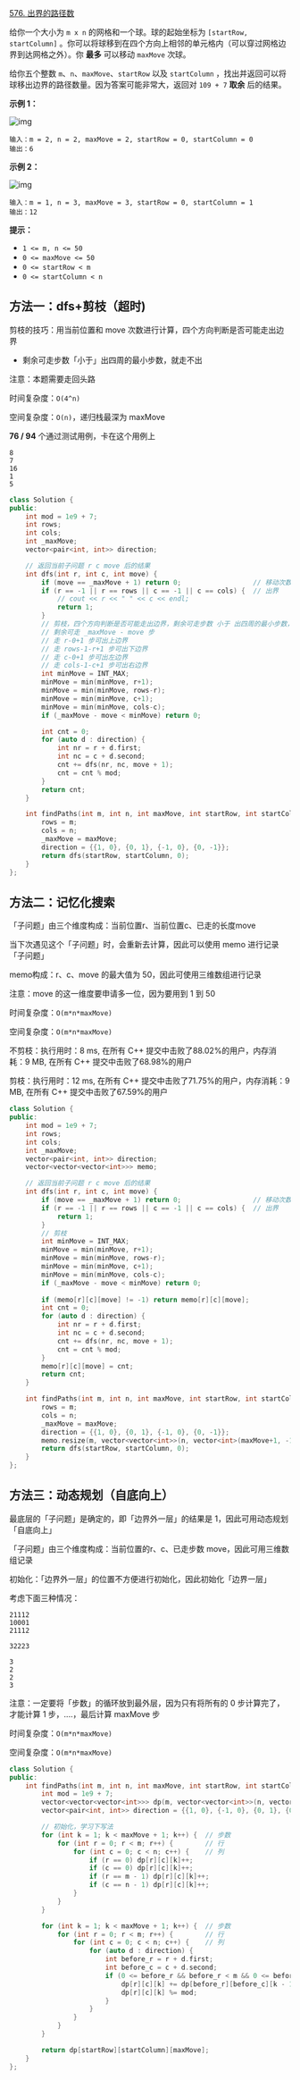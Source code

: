 [576. 出界的路径数](https://leetcode-cn.com/problems/out-of-boundary-paths/)

给你一个大小为 `m x n` 的网格和一个球。球的起始坐标为 `[startRow, startColumn]` 。你可以将球移到在四个方向上相邻的单元格内（可以穿过网格边界到达网格之外）。你 **最多** 可以移动 `maxMove` 次球。

给你五个整数 `m`、`n`、`maxMove`、`startRow` 以及 `startColumn` ，找出并返回可以将球移出边界的路径数量。因为答案可能非常大，返回对 `109 + 7` **取余** 后的结果。

**示例 1：**

![img](https://assets.leetcode.com/uploads/2021/04/28/out_of_boundary_paths_1.png)

```
输入：m = 2, n = 2, maxMove = 2, startRow = 0, startColumn = 0
输出：6
```

**示例 2：**

![img](https://assets.leetcode.com/uploads/2021/04/28/out_of_boundary_paths_2.png)

```
输入：m = 1, n = 3, maxMove = 3, startRow = 0, startColumn = 1
输出：12
```

**提示：**

- `1 <= m, n <= 50`
- `0 <= maxMove <= 50`
- `0 <= startRow < m`
- `0 <= startColumn < n`

## 方法一：dfs+剪枝（超时)

剪枝的技巧：用当前位置和 move 次数进行计算，四个方向判断是否可能走出边界

- 剩余可走步数「小于」出四周的最小步数，就走不出

注意：本题需要走回头路

时间复杂度：`O(4^n)`

空间复杂度：`O(n)`，递归栈最深为 maxMove

**76 / 94** 个通过测试用例，卡在这个用例上

```
8
7
16
1
5
```

```c++
class Solution {
public:
    int mod = 1e9 + 7;
    int rows;
    int cols;
    int _maxMove;
    vector<pair<int, int>> direction;

    // 返回当前子问题 r c move 后的结果
    int dfs(int r, int c, int move) {
        if (move == _maxMove + 1) return 0;                  // 移动次数耗尽
        if (r == -1 || r == rows || c == -1 || c == cols) {  // 出界
            // cout << r << " " << c << endl;
            return 1;
        }
        // 剪枝，四个方向判断是否可能走出边界，剩余可走步数 小于 出四周的最小步数，就走不出
        // 剩余可走 _maxMove - move 步
        // 走 r-0+1 步可出上边界
        // 走 rows-1-r+1 步可出下边界
        // 走 c-0+1 步可出左边界
        // 走 cols-1-c+1 步可出右边界
        int minMove = INT_MAX;
        minMove = min(minMove, r+1);
        minMove = min(minMove, rows-r);
        minMove = min(minMove, c+1);
        minMove = min(minMove, cols-c);
        if (_maxMove - move < minMove) return 0;

        int cnt = 0;
        for (auto d : direction) {
            int nr = r + d.first;
            int nc = c + d.second;
            cnt += dfs(nr, nc, move + 1);
            cnt = cnt % mod;
        }
        return cnt;
    }

    int findPaths(int m, int n, int maxMove, int startRow, int startColumn) {
        rows = m;
        cols = n;
        _maxMove = maxMove;
        direction = {{1, 0}, {0, 1}, {-1, 0}, {0, -1}};
        return dfs(startRow, startColumn, 0);
    }
};
```

## 方法二：记忆化搜索

「子问题」由三个维度构成：当前位置r、当前位置c、已走的长度move

当下次遇见这个「子问题」时，会重新去计算，因此可以使用 memo 进行记录「子问题」

memo构成：r、c、move 的最大值为 50，因此可使用三维数组进行记录

注意：move 的这一维度要申请多一位，因为要用到 1 到 50

时间复杂度：`O(m*n*maxMove)`

空间复杂度：`O(m*n*maxMove)`

不剪枝：执行用时：8 ms, 在所有 C++ 提交中击败了88.02%的用户，内存消耗：9 MB, 在所有 C++ 提交中击败了68.98%的用户

剪枝：执行用时：12 ms, 在所有 C++ 提交中击败了71.75%的用户，内存消耗：9 MB, 在所有 C++ 提交中击败了67.59%的用户

```c++
class Solution {
public:
    int mod = 1e9 + 7;
    int rows;
    int cols;
    int _maxMove;
    vector<pair<int, int>> direction;
    vector<vector<vector<int>>> memo;

    // 返回当前子问题 r c move 后的结果
    int dfs(int r, int c, int move) {
        if (move == _maxMove + 1) return 0;                  // 移动次数耗尽
        if (r == -1 || r == rows || c == -1 || c == cols) {  // 出界
            return 1;
        }
        // 剪枝
        int minMove = INT_MAX;
        minMove = min(minMove, r+1);
        minMove = min(minMove, rows-r);
        minMove = min(minMove, c+1);
        minMove = min(minMove, cols-c);
        if (_maxMove - move < minMove) return 0;
        
        if (memo[r][c][move] != -1) return memo[r][c][move];
        int cnt = 0;
        for (auto d : direction) {
            int nr = r + d.first;
            int nc = c + d.second;
            cnt += dfs(nr, nc, move + 1);
            cnt = cnt % mod;
        }
        memo[r][c][move] = cnt;
        return cnt;
    }

    int findPaths(int m, int n, int maxMove, int startRow, int startColumn) {
        rows = m;
        cols = n;
        _maxMove = maxMove;
        direction = {{1, 0}, {0, 1}, {-1, 0}, {0, -1}};
        memo.resize(m, vector<vector<int>>(n, vector<int>(maxMove+1, -1)));
        return dfs(startRow, startColumn, 0);
    }
};
```

## 方法三：动态规划（自底向上）

最底层的「子问题」是确定的，即「边界外一层」的结果是 1，因此可用动态规划「自底向上」

「子问题」由三个维度构成：当前位置的r、c、已走步数 move，因此可用三维数组记录

初始化：「边界外一层」的位置不方便进行初始化，因此初始化「边界一层」

考虑下面三种情况：

```
21112
10001
21112

32223

3
2
2
3
```

注意：一定要将「步数」的循环放到最外层，因为只有将所有的 0 步计算完了，才能计算 1 步，....，最后计算 maxMove 步

时间复杂度：`O(m*n*maxMove)`

空间复杂度：`O(m*n*maxMove)`

```c++
class Solution {
public:
    int findPaths(int m, int n, int maxMove, int startRow, int startColumn) {
        int mod = 1e9 + 7;
        vector<vector<vector<int>>> dp(m, vector<vector<int>>(n, vector<int>(maxMove + 1, 0)));
        vector<pair<int, int>> direction = {{1, 0}, {-1, 0}, {0, 1}, {0, -1}};

        // 初始化，学习下写法
        for (int k = 1; k < maxMove + 1; k++) {  // 步数
            for (int r = 0; r < m; r++) {        // 行
                for (int c = 0; c < n; c++) {    // 列
                    if (r == 0) dp[r][c][k]++;
                    if (c == 0) dp[r][c][k]++;
                    if (r == m - 1) dp[r][c][k]++;
                    if (c == n - 1) dp[r][c][k]++;
                }
            }
        }

        for (int k = 1; k < maxMove + 1; k++) {  // 步数
            for (int r = 0; r < m; r++) {        // 行
                for (int c = 0; c < n; c++) {    // 列
                    for (auto d : direction) {
                        int before_r = r + d.first;
                        int before_c = c + d.second;
                        if (0 <= before_r && before_r < m && 0 <= before_c && before_c < n) {
                            dp[r][c][k] += dp[before_r][before_c][k - 1];
                            dp[r][c][k] %= mod;
                        }
                    }
                }
            }
        }

        return dp[startRow][startColumn][maxMove];
    }
};
```

